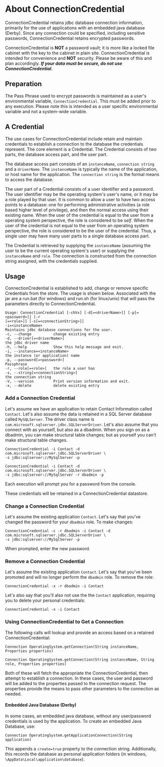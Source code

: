 # About ConnectionCredential

ConnectionCredential retains jdbc database connection information, primarily for the use of applications with
an embedded java database (Derby). Since any connection could be specified, including sensitive passwords,
ConnectionCredential retains encrypted passwords.

ConnectionCredential is <b>NOT</b> a password vault; it is more like a locked file cabinet with the key to the cabinet
in plain site. ConnectionCredential is intended for convenience and <b>NOT</b> security. Please be aware of this and
plan accordingly.  <b><i>If your data must be secure, do not use ConnectionCredential.</i></b>

## Preparation

The Pass Phrase used to encrypt passwords is maintained as a user's environmental variable,
<code>ConnectionCredential</code>. This must be added prior to any execution. Please note this is intended as a
user specific environmental variable and not a system-wide variable.

## A Credential

The use cases for ConnectionCredential include retain and maintain credentials to establish a connection to the database
the credentials represent. The core element is a Credential. The Credential consists of two parts, the database
access part, and the user part.

The database access part consists of an <code>instanceName</code>, <code>connection string</code> and a
<code>driverName</code>. The <code>instanceName</code> is typically the name of the application, or host name for the
application. The <code>connection string</code> is the formal means to access the database.

The user part of a Credential consists of a user identifier and a password. The user identifier may be the operating
system's user's name, or it may be a role played by that user. It is common to allow a user to have two access points
to a database: one for performing administrative activities (a role based higher level of privilege), and then the
normal access using their existing name. When the user of the credential is equal to the user from a operating system
perspective, the role is considered to be <i>self</i>. When the user of the credential is not equal to the user from
an operating system perspective, the role is considered to be the user of the credential. Thus, a single user may have
many user parts to a single database access part.

The Credential is retrieved by supplying the <code>instanceName</code> (assuming the user to be the current operating
system's user) or supplying the <code>instanceName</code> and <code>role</code>. The connection is constructed from the
connection string assigned, with the credentials supplied.

## Usage

ConnectionCredential is established to add, change or remove specific Credentials from
the store. The usage is shown below. Associated with the jar are a run.bat (for windows)
and run.sh (for linux/unix) that will pass the parameters directly to ConnectionCredential.

    Usage: ConnectionCredential [-chVx] [-d[=<driverName>]] [-p[=<password>]] [-r
    [=<role>]] [-s[=<connectionString>]]
    -i=<instanceName>
    Maintains jdbc database connections for the user.
    -c, --change          change existing entry
    -d, --driver[=<driverName>]
    the jdbc driver name
    -h, --help            Show this help message and exit.
    -i, --instance=<instanceName>
    the instance (or application) name
    -p, --password[=<password>]
    Passphrase
    -r, --role[=<role>]   the role a user has
    -s, --string[=<connectionString>]
    the connection string
    -V, --version         Print version information and exit.
    -x, --delete          delete existing entry

### Add a Connection Credential

Let's assume we have an application to retain Contact Information called <code>Contact</code>. Let's also assume the
data is
retained in a SQL Server database called <code>MySQLServer</code>. The driver class name is
<code>com.microsoft.sqlserver.jdbc.SQLServerDriver</code>. Let's also assume that you connect with as yourself, but also
as a dbadmin. When you sign on as a dbadmin, you can make structural table changes; but as yourself you can't make
structural table changes.

    ConnectionCredential -i Contact -d com.microsoft.sqlserver.jdbc.SQLServerDriver \
    -s jdbc:sqlserver://MySqlServer -p 

    ConnectionCredential -i Contact -d com.microsoft.sqlserver.jdbc.SQLServerDriver \
    -s jdbc:sqlserver://MySqlServer -r dbadmin -p 

Each execution will prompt you for a password from the console.

These credentials will be retained in a ConnectionCredential datastore.

### Change a Connection Credential

Let's assume the existing application <code>Contact</code>. Let's say that you've
changed the password for your <code>dbadmin</code> role. To make changes:

    ConnectionCredential -c -r dbadmin -i Contact -d com.microsoft.sqlserver.jdbc.SQLServerDriver \
    -s jdbc:sqlserver://MySqlServer -p 

When prompted, enter the new password.

### Remove a Connection Credential

Let's assume the existing application <code>Contact</code>. Let's say that you've been promoted and will no longer
perform the <code>dbadmin</code> role. To remove the role:

    ConnectionCredential -x -r dbadmin -i Contact 

Let's also say that you'll also not use the the <code>Contact</code> application, requiring you to delete your
personal credentials:

    ConnectionCredential -x -i Contact 

### Using ConnectionCredential to Get a Connection

The following calls will lookup and provide an access based on a retained ConnectionCredential:

    Connection OperatingSystem.getConnection(String instanceName, Properties properties)

    Connection OperatingSystem.getConnection(String instanceName, String role, Properties properties) 

Both of these will fetch the appropriate the ConnectionCredential, then attempt to establish a connection. In these
cases, the user and password will be added to the properties passed to the connection request. The properties provide
the means to pass other parameters to the connection as needed.

#### Embedded Java Database (Derby)

In some cases, an embedded java database, without any user/password credentials is used by the application. To create
an embedded Java Database, use:

    Connection OperatingSystem.getApplicationConnection(String application)

This appends a <code>create=true</code> property to the connection string. Additionally, this records the database as
personal application folders (in windows, <code>\AppData\Local\application\database</code>). 








